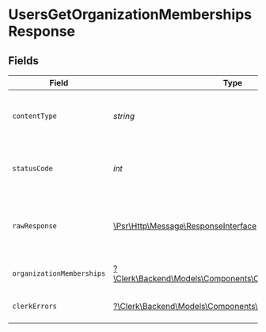 # UsersGetOrganizationMembershipsResponse


## Fields

| Field                                                                                                           | Type                                                                                                            | Required                                                                                                        | Description                                                                                                     |
| --------------------------------------------------------------------------------------------------------------- | --------------------------------------------------------------------------------------------------------------- | --------------------------------------------------------------------------------------------------------------- | --------------------------------------------------------------------------------------------------------------- |
| `contentType`                                                                                                   | *string*                                                                                                        | :heavy_check_mark:                                                                                              | HTTP response content type for this operation                                                                   |
| `statusCode`                                                                                                    | *int*                                                                                                           | :heavy_check_mark:                                                                                              | HTTP response status code for this operation                                                                    |
| `rawResponse`                                                                                                   | [\Psr\Http\Message\ResponseInterface](https://www.php-fig.org/psr/psr-7/#33-psrhttpmessageresponseinterface)    | :heavy_check_mark:                                                                                              | Raw HTTP response; suitable for custom response parsing                                                         |
| `organizationMemberships`                                                                                       | [?\Clerk\Backend\Models\Components\OrganizationMemberships](../../Models/Components/OrganizationMemberships.md) | :heavy_minus_sign:                                                                                              | A list of organization memberships                                                                              |
| `clerkErrors`                                                                                                   | [?\Clerk\Backend\Models\Components\ClerkErrors](../../Models/Components/ClerkErrors.md)                         | :heavy_minus_sign:                                                                                              | Request was not successful                                                                                      |